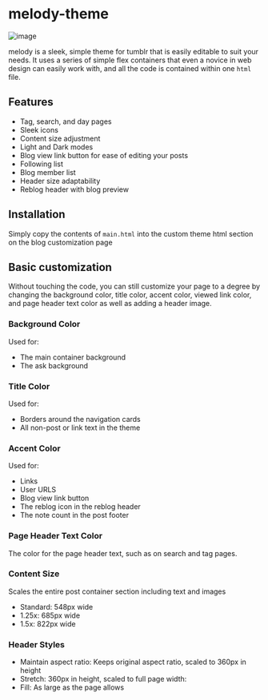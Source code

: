 # melody-theme
![image](https://user-images.githubusercontent.com/81981111/184049119-4c6059cf-f33f-43a4-950d-70b5f013f0a5.png)

melody is a sleek, simple theme for tumblr that is easily editable to suit your needs. It uses a series of simple flex containers that even a novice in web design can easily work with, and all the code is contained within one `html` file.

## Features
- Tag, search, and day pages
- Sleek icons
- Content size adjustment
- Light and Dark modes
- Blog view link button for ease of editing your posts
- Following list
- Blog member list
- Header size adaptability
- Reblog header with blog preview

## Installation
Simply copy the contents of `main.html` into the custom theme html section on the blog customization page

## Basic customization
Without touching the code, you can still customize your page to a degree by changing the background color, title color, accent color, viewed link color, and page header text color as well as adding a header image.

### Background Color
Used for:
- The main container background
- The ask background

### Title Color
Used for:
- Borders around the navigation cards
- All non-post or link text in the theme

### Accent Color
Used for:
- Links
- User URLS
- Blog view link button
- The reblog icon in the reblog header
- The note count in the post footer

### Page Header Text Color
The color for the page header text, such as on search and tag pages.

### Content Size
Scales the entire post container section including text and images
- Standard: 548px wide
- 1.25x: 685px wide
- 1.5x: 822px wide

### Header Styles
- Maintain aspect ratio: Keeps original aspect ratio, scaled to 360px in height
- Stretch: 360px in height, scaled to full page width:
- Fill: As large as the page allows
